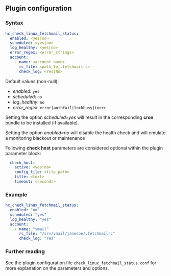 ## Plugin configuration

### Syntax

```yaml
hc_check_linux_fetchmail_status:
  enabled: <yes|no>
  scheduled: <yes|no>
  log_healthy: <yes|no>
  error_regex: <error_strings>
  account:
    - name: <account_name>
      rc_file: <path_to_.fetchmailrc>
      check_log: <Yes|No>
```

Default values (non-null):
* *enabled*: `yes`
* *scheduled*: `no`
* *log_healthy*: `no`
* *error_regex*: `error|authfail|lockbusy|ioerr`

Setting the option *scheduled=yes* will result in the corresponding **cron** bundle to be installed (if available).

Setting the option *enabled=no* will disable the health check and will emulate a monitoring blackout or maintenance

Following **check host** parameters are considered optional within the plugin parameter block:

```yaml
  check_host:
    active: <yes|no>
    config_file: <file_path>
    title: <text>
    timeout: <seconds>
```

### Example

```yaml
hc_check_linux_fetchmail_status:
  enabled: "no"
  scheduled: "yes"    
  log_healthy: "yes"
  account:
    - name: "vmail"
      rc_file: "/srv/vmail/janedoe/.fetchmailrc"
      check_log: "Yes"
```

### Further reading

See the plugin configuration file `check_linux_fetchmail_status.conf` for more explanation on the parameters and options.
